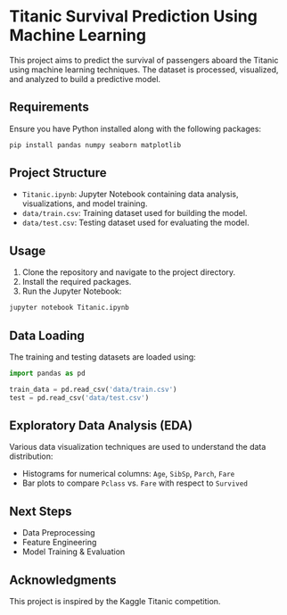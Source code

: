# Titanic Survival Prediction Using Machine Learning

This project aims to predict the survival of passengers aboard the Titanic using machine learning techniques. The dataset is processed, visualized, and analyzed to build a predictive model.

## Requirements

Ensure you have Python installed along with the following packages:

```bash
pip install pandas numpy seaborn matplotlib
```

## Project Structure

- `Titanic.ipynb`: Jupyter Notebook containing data analysis, visualizations, and model training.
- `data/train.csv`: Training dataset used for building the model.
- `data/test.csv`: Testing dataset used for evaluating the model.

## Usage

1. Clone the repository and navigate to the project directory.
2. Install the required packages.
3. Run the Jupyter Notebook:

```bash
jupyter notebook Titanic.ipynb
```

## Data Loading

The training and testing datasets are loaded using:

```python
import pandas as pd

train_data = pd.read_csv('data/train.csv')
test = pd.read_csv('data/test.csv')
```

## Exploratory Data Analysis (EDA)

Various data visualization techniques are used to understand the data distribution:

- Histograms for numerical columns: `Age`, `SibSp`, `Parch`, `Fare`
- Bar plots to compare `Pclass` vs. `Fare` with respect to `Survived`

## Next Steps

- Data Preprocessing
- Feature Engineering
- Model Training & Evaluation

## Acknowledgments

This project is inspired by the Kaggle Titanic competition.

